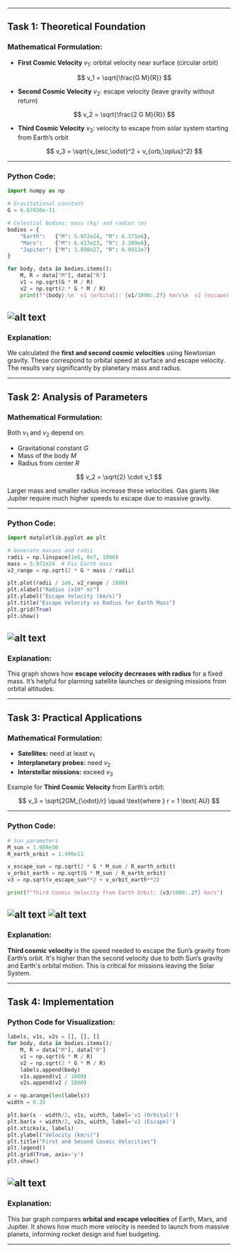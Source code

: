 
---

## Task 1: Theoretical Foundation

### Mathematical Formulation:

* **First Cosmic Velocity** $v_1$: orbital velocity near surface (circular orbit)

  $$
  v_1 = \sqrt{\frac{G M}{R}}
  $$

* **Second Cosmic Velocity** $v_2$: escape velocity (leave gravity without return)

  $$
  v_2 = \sqrt{\frac{2 G M}{R}}
  $$

* **Third Cosmic Velocity** $v_3$: velocity to escape from solar system starting from Earth’s orbit

  $$
  v_3 = \sqrt{v_{esc,\odot}^2 + v_{orb,\oplus}^2}
  $$

---

### Python Code:

```python
import numpy as np

# Gravitational constant
G = 6.67430e-11  

# Celestial bodies: mass (kg) and radius (m)
bodies = {
    "Earth":   {"M": 5.972e24, "R": 6.371e6},
    "Mars":    {"M": 6.417e23, "R": 3.389e6},
    "Jupiter": {"M": 1.898e27, "R": 6.9911e7}
}

for body, data in bodies.items():
    M, R = data["M"], data["R"]
    v1 = np.sqrt(G * M / R)
    v2 = np.sqrt(2 * G * M / R)
    print(f"{body}:\n  v1 (orbital): {v1/1000:.2f} km/s\n  v2 (escape):  {v2/1000:.2f} km/s\n")
```
![alt text](image-9.png)
---

### Explanation:

We calculated the **first and second cosmic velocities** using Newtonian gravity. These correspond to orbital speed at surface and escape velocity. The results vary significantly by planetary mass and radius.

---

## Task 2: Analysis of Parameters

### Mathematical Formulation:

Both $v_1$ and $v_2$ depend on:

* Gravitational constant $G$
* Mass of the body $M$
* Radius from center $R$

$$
v_2 = \sqrt{2} \cdot v_1
$$

Larger mass and smaller radius increase these velocities. Gas giants like Jupiter require much higher speeds to escape due to massive gravity.

---

### Python Code:

```python
import matplotlib.pyplot as plt

# Generate masses and radii
radii = np.linspace(1e6, 8e7, 1000)
mass = 5.972e24  # Fix Earth mass
v2_range = np.sqrt(2 * G * mass / radii)

plt.plot(radii / 1e6, v2_range / 1000)
plt.xlabel("Radius (x10⁶ m)")
plt.ylabel("Escape Velocity (km/s)")
plt.title("Escape Velocity vs Radius for Earth Mass")
plt.grid(True)
plt.show()
```
![alt text](image-10.png)
---

### Explanation:

This graph shows how **escape velocity decreases with radius** for a fixed mass. It’s helpful for planning satellite launches or designing missions from orbital altitudes.

---

## Task 3: Practical Applications

### Mathematical Formulation:

* **Satellites:** need at least $v_1$
* **Interplanetary probes:** need $v_2$
* **Interstellar missions:** exceed $v_3$

Example for **Third Cosmic Velocity** from Earth’s orbit:

$$
v_3 = \sqrt{2GM_{\odot}/r} \quad \text{where } r = 1 \text{ AU}
$$

---

### Python Code:

```python
# Sun parameters
M_sun = 1.989e30
R_earth_orbit = 1.496e11

v_escape_sun = np.sqrt(2 * G * M_sun / R_earth_orbit)
v_orbit_earth = np.sqrt(G * M_sun / R_earth_orbit)
v3 = np.sqrt(v_escape_sun**2 + v_orbit_earth**2)

print(f"Third Cosmic Velocity from Earth Orbit: {v3/1000:.2f} km/s")
```
![alt text](image-11.png)
![alt text](image-12.png)
---

### Explanation:

**Third cosmic velocity** is the speed needed to escape the Sun’s gravity from Earth’s orbit. It's higher than the second velocity due to both Sun’s gravity and Earth's orbital motion. This is critical for missions leaving the Solar System.

---

## Task 4: Implementation

### Python Code for Visualization:

```python
labels, v1s, v2s = [], [], []
for body, data in bodies.items():
    M, R = data["M"], data["R"]
    v1 = np.sqrt(G * M / R)
    v2 = np.sqrt(2 * G * M / R)
    labels.append(body)
    v1s.append(v1 / 1000)
    v2s.append(v2 / 1000)

x = np.arange(len(labels))
width = 0.35

plt.bar(x - width/2, v1s, width, label='v1 (Orbital)')
plt.bar(x + width/2, v2s, width, label='v2 (Escape)')
plt.xticks(x, labels)
plt.ylabel("Velocity (km/s)")
plt.title("First and Second Cosmic Velocities")
plt.legend()
plt.grid(True, axis='y')
plt.show()
```
![alt text](image-14.png)
---

### Explanation:

This bar graph compares **orbital and escape velocities** of Earth, Mars, and Jupiter. It shows how much more velocity is needed to launch from massive planets, informing rocket design and fuel budgeting.

---

